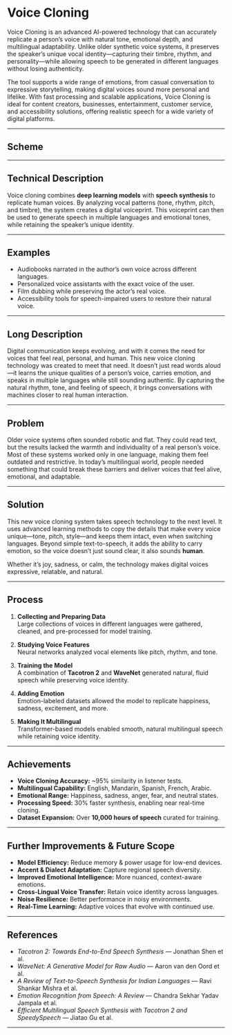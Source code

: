 # Voice Cloning

Voice Cloning is an advanced AI-powered technology that can accurately replicate a person’s voice with natural tone, emotional depth, and multilingual adaptability. Unlike older synthetic voice systems, it preserves the speaker’s unique vocal identity—capturing their timbre, rhythm, and personality—while allowing speech to be generated in different languages without losing authenticity.

The tool supports a wide range of emotions, from casual conversation to expressive storytelling, making digital voices sound more personal and lifelike. With fast processing and scalable applications, Voice Cloning is ideal for content creators, businesses, entertainment, customer service, and accessibility solutions, offering realistic speech for a wide variety of digital platforms.

---

## Scheme


---

## Technical Description
Voice cloning combines **deep learning models** with **speech synthesis** to replicate human voices. By analyzing vocal patterns (tone, rhythm, pitch, and timbre), the system creates a digital voiceprint. This voiceprint can then be used to generate speech in multiple languages and emotional tones, while retaining the speaker’s unique identity.

---

## Examples
- Audiobooks narrated in the author’s own voice across different languages.
- Personalized voice assistants with the exact voice of the user.
- Film dubbing while preserving the actor’s real voice.
- Accessibility tools for speech-impaired users to restore their natural voice.


---

## Long Description
Digital communication keeps evolving, and with it comes the need for voices that feel real, personal, and human. This new voice cloning technology was created to meet that need. It doesn’t just read words aloud—it learns the unique qualities of a person’s voice, carries emotion, and speaks in multiple languages while still sounding authentic. By capturing the natural rhythm, tone, and feeling of speech, it brings conversations with machines closer to real human interaction.

---

## Problem
Older voice systems often sounded robotic and flat. They could read text, but the results lacked the warmth and individuality of a real person’s voice. Most of these systems worked only in one language, making them feel outdated and restrictive. In today’s multilingual world, people needed something that could break these barriers and deliver voices that feel alive, emotional, and adaptable.

---

## Solution
This new voice cloning system takes speech technology to the next level. It uses advanced learning methods to copy the details that make every voice unique—tone, pitch, style—and keeps them intact, even when switching languages. Beyond simple text-to-speech, it adds the ability to carry emotion, so the voice doesn’t just sound clear, it also sounds **human**.

Whether it’s joy, sadness, or calm, the technology makes digital voices expressive, relatable, and natural.

---

## Process
1. **Collecting and Preparing Data**  
   Large collections of voices in different languages were gathered, cleaned, and pre-processed for model training.

2. **Studying Voice Features**  
   Neural networks analyzed vocal elements like pitch, rhythm, and tone.

3. **Training the Model**  
   A combination of **Tacotron 2** and **WaveNet** generated natural, fluid speech while preserving voice identity.

4. **Adding Emotion**  
   Emotion-labeled datasets allowed the model to replicate happiness, sadness, excitement, and more.

5. **Making It Multilingual**  
   Transformer-based models enabled smooth, natural multilingual speech while retaining voice identity.

---

## Achievements
- **Voice Cloning Accuracy:** ~95% similarity in listener tests.
- **Multilingual Capability:** English, Mandarin, Spanish, French, Arabic.
- **Emotional Range:** Happiness, sadness, anger, fear, and neutral states.
- **Processing Speed:** 30% faster synthesis, enabling near real-time cloning.
- **Dataset Expansion:** Over **10,000 hours of speech** curated for training.

---

## Further Improvements & Future Scope
- **Model Efficiency:** Reduce memory & power usage for low-end devices.
- **Accent & Dialect Adaptation:** Capture regional speech diversity.
- **Improved Emotional Intelligence:** More nuanced, context-aware emotions.
- **Cross-Lingual Voice Transfer:** Retain voice identity across languages.
- **Noise Resilience:** Better performance in noisy environments.
- **Real-Time Learning:** Adaptive voices that evolve with continued use.

---

## References
- *Tacotron 2: Towards End-to-End Speech Synthesis* — Jonathan Shen et al.
- *WaveNet: A Generative Model for Raw Audio* — Aaron van den Oord et al.
- *A Review of Text-to-Speech Synthesis for Indian Languages* — Ravi Shankar Mishra et al.
- *Emotion Recognition from Speech: A Review* — Chandra Sekhar Yadav Jampala et al.
- *Efficient Multilingual Speech Synthesis with Tacotron 2 and SpeedySpeech* — Jiatao Gu et al.

---
